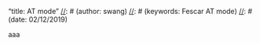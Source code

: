 
[//]: # 
“title: AT mode”
[//]: # 
(author: swang)
[//]: # 
(keywords: Fescar AT mode)
[//]: # 
(date: 02/12/2019)


aaa


